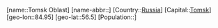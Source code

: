 ﻿---
location: [56.5,84.95]
type: State
tags:
- geo/State


SpocWebEntityId: 37192
isDeleted: false
confidential: public

---
[name::Tomsk Oblast]
[name-abbr::]
[Country::[Russia](geo/Continent/Europe/Russia.md)]
[Capital::[Tomsk](geo/Continent/Europe/Russia/Tomsk.md)]
[geo-lon::84.95]
[geo-lat::56.5]
[Population::]

